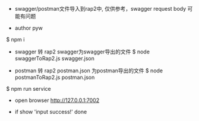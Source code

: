 - swagger/postman文件导入到rap2中, 仅供参考，swagger request body 可能有问题

- author pyw 

$ npm i

- swagger 转 rap2 swagger为swagger导出的文件
$ node swaggerToRap2.js swagger.json

- postman 转 rap2 postman.json 为postman导出的文件
$ node postmanToRap2.js postman.json

$ npm run service

- open browser  http://127.0.0.1:7002

- if show 'input success!' done

